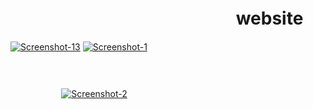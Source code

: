 # ﾠﾠﾠﾠﾠㅤﾠﾠﾠﾠﾠㅤﾠﾠwebsite
<a href="https://ibb.co/31tr0KM"><img src="https://i.ibb.co/XXm2zH3/Screenshot-13.png" alt="Screenshot-13" border="0"></a>
<a href="https://ibb.co/X8SXKpw"><img src="https://i.ibb.co/Qdr9Tn5/Screenshot-1.png" alt="Screenshot-1" border="0"></a><br /><a target='_blank' href='https://imgbb.com/'></a><br />
#
ﾠﾠﾠﾠﾠㅤ
<a href="https://ibb.co/Ss6MS3s"><img src="https://i.ibb.co/QbJT0Kb/Screenshot-2.png" alt="Screenshot-2" border="0"></a>
